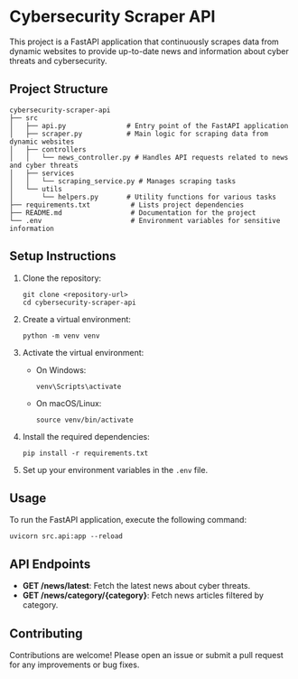 # Cybersecurity Scraper API

This project is a FastAPI application that continuously scrapes data from dynamic websites to provide up-to-date news and information about cyber threats and cybersecurity.

## Project Structure

```
cybersecurity-scraper-api
├── src
│   ├── api.py               # Entry point of the FastAPI application
│   ├── scraper.py           # Main logic for scraping data from dynamic websites
│   ├── controllers
│   │   └── news_controller.py # Handles API requests related to news and cyber threats
│   ├── services
│   │   └── scraping_service.py # Manages scraping tasks
│   └── utils
│       └── helpers.py       # Utility functions for various tasks
├── requirements.txt          # Lists project dependencies
├── README.md                 # Documentation for the project
└── .env                      # Environment variables for sensitive information
```

## Setup Instructions

1. Clone the repository:
   ```
   git clone <repository-url>
   cd cybersecurity-scraper-api
   ```

2. Create a virtual environment:
   ```
   python -m venv venv
   ```

3. Activate the virtual environment:
   - On Windows:
     ```
     venv\Scripts\activate
     ```
   - On macOS/Linux:
     ```
     source venv/bin/activate
     ```

4. Install the required dependencies:
   ```
   pip install -r requirements.txt
   ```

5. Set up your environment variables in the `.env` file.

## Usage

To run the FastAPI application, execute the following command:
```
uvicorn src.api:app --reload
```

## API Endpoints

- **GET /news/latest**: Fetch the latest news about cyber threats.
- **GET /news/category/{category}**: Fetch news articles filtered by category.

## Contributing

Contributions are welcome! Please open an issue or submit a pull request for any improvements or bug fixes.